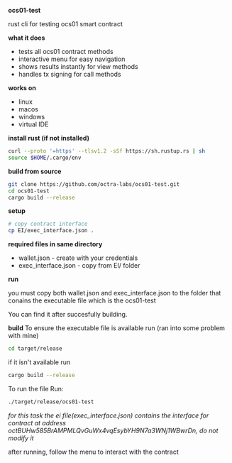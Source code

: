 **ocs01-test**

rust cli for testing ocs01 smart contract

**what it does**

-   tests all ocs01 contract methods
-   interactive menu for easy navigation
-   shows results instantly for view methods
-   handles tx signing for call methods

**works on**

-   linux
-   macos
-   windows
-   virtual IDE

**install rust (if not installed)**

```bash
curl --proto '=https' --tlsv1.2 -sSf https://sh.rustup.rs | sh
source $HOME/.cargo/env
```

**build from source**

```bash
git clone https://github.com/octra-labs/ocs01-test.git
cd ocs01-test
cargo build --release
```

**setup**

```bash
# copy contract interface
cp EI/exec_interface.json .
```

**required files in same directory**

-   wallet.json - create with your credentials
-   exec_interface.json - copy from EI/ folder

**run**

you must copy both wallet.json and exec_interface.json to the folder that conains the executable file which is the ocs01-test

You can find it after succesfully building.

**build**
To ensure the executable file is available run (ran into some problem with mine)
```bash
cd target/release
```
if it isn't available run
```bash
cargo build --release
```
To run the file Run:
```bash
./target/release/ocs01-test
```

*for this task the ei file(exec_interface.json) contains the interface for contract at address octBUHw585BrAMPMLQvGuWx4vqEsybYH9N7a3WNj1WBwrDn, do not modify it*

after running, follow the menu to interact with the contract
